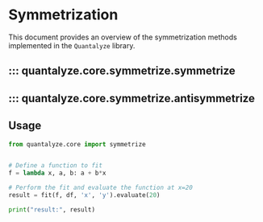 # Symmetrization

This document provides an overview of the symmetrization methods implemented in the `Quantalyze` library.

## ::: quantalyze.core.symmetrize.symmetrize

## ::: quantalyze.core.symmetrize.antisymmetrize

## Usage


```python
from quantalyze.core import symmetrize


# Define a function to fit
f = lambda x, a, b: a + b*x

# Perform the fit and evaluate the function at x=20
result = fit(f, df, 'x', 'y').evaluate(20)

print("result:", result)
```

